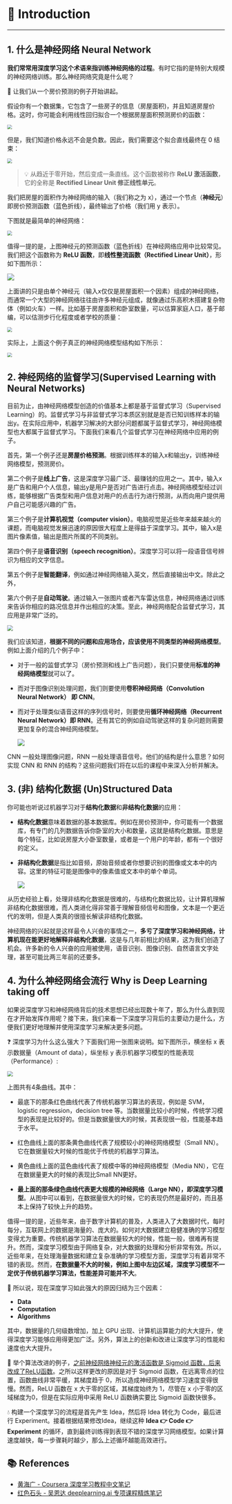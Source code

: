 # 🚀 Introduction

---

## 1. 什么是神经网络 Neural Network

**我们常常用深度学习这个术语来指训练神经网络的过程**。有时它指的是特别大规模的神经网络训练。那么神经网络究竟是什么呢？

💬 让我们从一个房价预测的例子开始讲起。

假设你有一个数据集，它包含了一些房子的信息（房屋面积)，并且知道房屋价格。这时，你可能会利用线性回归拟合一个根据房屋面积预测房价的函数：

<img src="https://gitee.com/veal98/images/raw/master/img/20200920145658.png" style="zoom: 67%;" />

但是，我们知道价格永远不会是负数。因此，我们需要这个拟合直线最终在 0 结束：

<img src="https://gitee.com/veal98/images/raw/master/img/20200920145749.png" style="zoom:67%;" />

> 💡 从趋近于零开始，然后变成一条直线。这个函数被称作 **ReLU 激活函数**，它的全称是 **Rectified Linear Unit 修正线性单元**。

我们把房屋的面积作为神经网络的输入（我们称之为 x），通过一个节点（**神经元**）即房价预测函数（蓝色折线），最终输出了价格（我们用 y 表示）。

下图就是最简单的神经网络：

<img src="https://gitee.com/veal98/images/raw/master/img/20200920150141.png" style="zoom:67%;" />

值得一提的是，上图神经元的预测函数（蓝色折线）在神经网络应用中比较常见。我们把这个函数称为 **ReLU 函数**，即**线性整流函数（Rectified Linear Unit）**，形如下图所示：

![](https://gitee.com/veal98/images/raw/master/img/20200920202332.png)

上面讲的只是由单个神经元（输入x仅仅是房屋面积一个因素）组成的神经网络，而通常一个大型的神经网络往往由许多神经元组成，就像通过乐高积木搭建复杂物体（例如火车）一样。比如基于房屋面积和卧室数量，可以估算家庭人口，基于邮编，可以估测步行化程度或者学校的质量：

<img src="https://gitee.com/veal98/images/raw/master/img/20200920202121.png" style="zoom:67%;" />

实际上，上面这个例子真正的神经网络模型结构如下所示：

<img src="https://gitee.com/veal98/images/raw/master/img/20200920202146.png" style="zoom: 67%;" />

## 2. 神经网络的监督学习(Supervised Learning with Neural Networks)

目前为止，由神经网络模型创造的价值基本上都是基于监督式学习（Supervised Learning）的。监督式学习与非监督式学习本质区别就是是否已知训练样本的输出y。在实际应用中，机器学习解决的大部分问题都属于监督式学习，神经网络模型也大都属于监督式学习。下面我们来看几个监督式学习在神经网络中应用的例子。

首先，第一个例子还是**房屋价格预测**。根据训练样本的输入x和输出y，训练神经网络模型，预测房价。

第二个例子是**线上广告**，这是深度学习最广泛、最赚钱的应用之一。其中，输入x是广告和用户个人信息，输出y是用户是否对广告进行点击。神经网络模型经过训练，能够根据广告类型和用户信息对用户的点击行为进行预测，从而向用户提供用户自己可能感兴趣的广告。

第三个例子是**计算机视觉（computer vision）**。电脑视觉是近些年来越来越火的课题，而电脑视觉发展迅速的原因很大程度上是得益于深度学习。其中，输入x是图片像素值，输出是图片所属的不同类别。

第四个例子是**语音识别（speech recognition）**。深度学习可以将一段语音信号辨识为相应的文字信息。

第五个例子是**智能翻译**，例如通过神经网络输入英文，然后直接输出中文。除此之外，

第六个例子是**自动驾驶**。通过输入一张图片或者汽车雷达信息，神经网络通过训练来告诉你相应的路况信息并作出相应的决策。至此，神经网络配合监督式学习，其应用是非常广泛的。

<img src="https://gitee.com/veal98/images/raw/master/img/20200920203728.png" style="zoom:80%;" />

我们应该知道，**根据不同的问题和应用场合，应该使用不同类型的神经网络模型**。例如上面介绍的几个例子中：

- 对于一般的监督式学习（房价预测和线上广告问题），我们只要使用**标准的神经网络模型**就可以了。

- 而对于图像识别处理问题，我们则要使用**卷积神经网络（Convolution Neural Network） 即 CNN**。

- 而对于处理类似语音这样的序列信号时，则要使用**循环神经网络（Recurrent Neural Network）即 RNN**。还有其它的例如自动驾驶这样的复杂问题则需要更加复杂的混合神经网络模型。

  ![](https://gitee.com/veal98/images/raw/master/img/20200920203839.png)

CNN 一般处理图像问题，RNN 一般处理语音信号。他们的结构是什么意思？如何实现 CNN 和 RNN 的结构？这些问题我们将在以后的课程中来深入分析并解决。

## 3. (非) 结构化数据 (Un)Structured Data

你可能也听说过机器学习对于**结构化数据**和**非结构化数据**的应用：

- **结构化数据**意味着数据的基本数据库。例如在房价预测中，你可能有一个数据库，有专门的几列数据告诉你卧室的大小和数量，这就是结构化数据。意思是每个特征，比如说房屋大小卧室数量，或者是一个用户的年龄，都有一个很好的定义。

- **非结构化数据**是指比如音频，原始音频或者你想要识别的图像或文本中的内容。这里的特征可能是图像中的像素值或文本中的单个单词。

  ![](https://gitee.com/veal98/images/raw/master/img/20200920203933.png)

从历史经验上看，处理非结构化数据是很难的，与结构化数据比较，让计算机理解非结构化数据很难，而人类进化得非常善于理解音频信号和图像，文本是一个更近代的发明，但是人类真的很擅长解读非结构化数据。

神经网络的兴起就是这样最令人兴奋的事情之一，**多亏了深度学习和神经网络，计算机现在能更好地解释非结构化数据**，这是与几年前相比的结果，这为我们创造了机会。许多新的令人兴奋的应用被使用，语音识别、图像识别、自然语言文字处理，甚至可能比两三年前的还要多。

## 4. 为什么神经网络会流行 Why is Deep Learning taking off

如果说深度学习和神经网络背后的技术思想已经出现数十年了，那么为什么直到现在才开始发挥作用呢？接下来，我们来看一下深度学习背后的主要动力是什么，方便我们更好地理解并使用深度学习来解决更多问题。

❓ 深度学习为什么这么强大？下面我们用一张图来说明。如下图所示，横坐标 x 表示数据量（Amount of data），纵坐标 y 表示机器学习模型的性能表现（Performance）:

<img src="https://gitee.com/veal98/images/raw/master/img/20200920204020.png" style="zoom:80%;" />

上图共有4条曲线。其中：

- 最底下的那条红色曲线代表了传统机器学习算法的表现，例如是 SVM，logistic regression，decision tree 等。当数据量比较小的时候，传统学习模型的表现是比较好的。但是当数据量很大的时候，其表现很一般，性能基本趋于水平。

- 红色曲线上面的那条黄色曲线代表了规模较小的神经网络模型（Small NN）。它在数据量较大时候的性能优于传统的机器学习算法。

- 黄色曲线上面的蓝色曲线代表了规模中等的神经网络模型（Media NN），它在在数据量更大的时候的表现比Small NN更好。

- **最上面的那条绿色曲线代表更大规模的神经网络（Large NN），即深度学习模型**。从图中可以看到，在数据量很大的时候，它的表现仍然是最好的，而且基本上保持了较快上升的趋势。

值得一提的是，近些年来，由于数字计算机的普及，人类进入了大数据时代，每时每分，互联网上的数据是海量的、庞大的。如何对大数据建立稳健准确的学习模型变得尤为重要。传统机器学习算法在数据量较大的时候，性能一般，很难再有提升。然而，深度学习模型由于网络复杂，对大数据的处理和分析非常有效。所以，近些年来，在处理海量数据和建立复杂准确的学习模型方面，深度学习有着非常不错的表现。然而，**在数据量不大的时候，例如上图中左边区域，深度学习模型不一定优于传统机器学习算法，性能差异可能并不大**。

🚩 所以说，现在深度学习如此强大的原因归结为三个因素：

- **Data**
- **Computation**
- **Algorithms**

其中，数据量的几何级数增加，加上 GPU 出现、计算机运算能力的大大提升，使得深度学习能够应用得更加广泛。另外，算法上的创新和改进让深度学习的性能和速度也大大提升。

💬 举个算法改进的例子，<u>之前神经网络神经元的激活函数是 Sigmoid 函数，后来改成了ReLU函数</u>。之所以这样更改的原因是对于 Sigmoid 函数，在远离零点的位置，函数曲线非常平缓，其梯度趋于 0，所以造成神经网络模型学习速度变得很慢。然而，ReLU 函数在 x 大于零的区域，其梯度始终为 1，尽管在 x 小于零的区域梯度为0，但是在实际应用中采用 ReLU 函数确实要比 Sigmoid 函数快很多。

💧 构建一个深度学习的流程是首先产生 Idea，然后将 Idea 转化为 Code，最后进行 Experiment。接着根据结果修改Idea，继续这种 **Idea 👉 Code 👉 Experiment** 的循环，直到最终训练得到表现不错的深度学习网络模型。如果计算速度越快，每一步骤耗时越少，那么上述循环越能高效进行。

## 📚 References

- [黄海广 - Coursera 深度学习教程中文笔记](https://github.com/fengdu78/deeplearning_ai_books)
- [红色石头 - 吴恩达 deeplearning.ai 专项课程精炼笔记](https://blog.csdn.net/red_stone1/article/details/80207815)